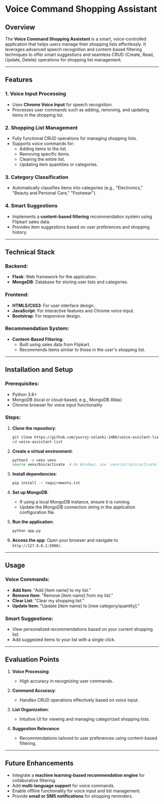 # Voice Command Shopping Assistant

## Overview

The **Voice Command Shopping Assistant** is a smart, voice-controlled application that helps users manage their shopping lists effortlessly. It leverages advanced speech recognition and content-based filtering techniques to offer smart suggestions and seamless CRUD (Create, Read, Update, Delete) operations for shopping list management.

---

## Features

### 1. **Voice Input Processing**
- Uses **Chrome Voice Input** for speech recognition.
- Processes user commands such as adding, removing, and updating items in the shopping list.

### 2. **Shopping List Management**
- Fully functional CRUD operations for managing shopping lists.
- Supports voice commands for:
  - Adding items to the list.
  - Removing specific items.
  - Clearing the entire list.
  - Updating item quantities or categories.

### 3. **Category Classification**
- Automatically classifies items into categories (e.g., "Electronics," "Beauty and Personal Care," "Footwear").

### 4. **Smart Suggestions**
- Implements a **content-based filtering** recommendation system using Flipkart sales data.
- Provides item suggestions based on user preferences and shopping history.

---

## Technical Stack

### Backend:
- **Flask**: Web framework for the application.
- **MongoDB**: Database for storing user lists and categories.

### Frontend:
- **HTML5/CSS3**: For user interface design.
- **JavaScript**: For interactive features and Chrome voice input.
- **Bootstrap**: For responsive design.

### Recommendation System:
- **Content-Based Filtering**:
  - Built using sales data from Flipkart.
  - Recommends items similar to those in the user's shopping list.

---

## Installation and Setup

### Prerequisites:
- Python 3.8+
- MongoDB (local or cloud-based, e.g., MongoDB Atlas)
- Chrome browser for voice input functionality

### Steps:
1. **Clone the repository**:
   ```bash
   git clone https://github.com/yuvraj-solanki-2406/voice-assitant-list.git
   cd voice-assistant-list
   ```

2. **Create a virtual environment**:
   ```bash
   python3 -m venv venv
   source venv/bin/activate  # On Windows, use `venv\Scripts\activate`
   ```

3. **Install dependencies**:
   ```bash
   pip install -r requirements.txt
   ```

4. **Set up MongoDB**:
   - If using a local MongoDB instance, ensure it is running.
   - Update the MongoDB connection string in the application configuration file.

5. **Run the application**:
   ```bash
   python app.py
   ```

6. **Access the app**:
   Open your browser and navigate to `http://127.0.0.1:5000/`.

---

## Usage

### Voice Commands:
- **Add Item**: "Add [item name] to my list."
- **Remove Item**: "Remove [item name] from my list."
- **Clear List**: "Clear my shopping list."
- **Update Item**: "Update [item name] to [new category/quantity]."

### Smart Suggestions:
- View personalized recommendations based on your current shopping list.
- Add suggested items to your list with a single click.

---

## Evaluation Points

1. **Voice Processing**:
   - High accuracy in recognizing user commands.

2. **Command Accuracy**:
   - Handles CRUD operations effectively based on voice input.

3. **List Organization**:
   - Intuitive UI for viewing and managing categorized shopping lists.

4. **Suggestion Relevance**:
   - Recommendations tailored to user preferences using content-based filtering.

---

## Future Enhancements

- Integrate a **machine learning-based recommendation engine** for collaborative filtering.
- Add **multi-language support** for voice commands.
- Enable offline functionality for voice input and list management.
- Provide **email or SMS notifications** for shopping reminders.
